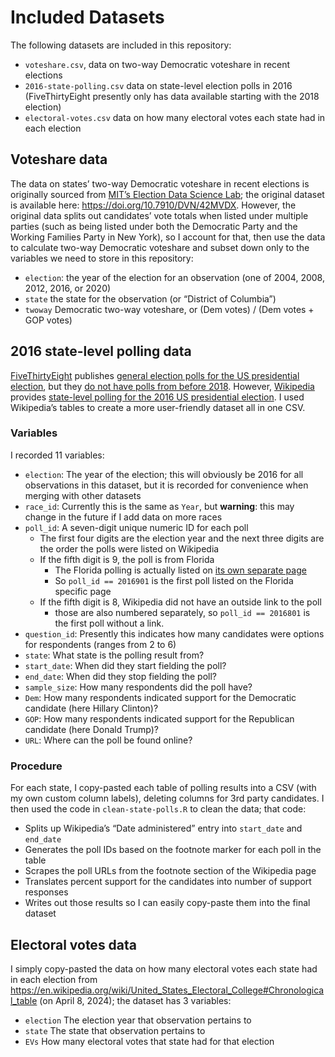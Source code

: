 
# Included Datasets

The following datasets are included in this repository:

- `voteshare.csv`, data on two-way Democratic voteshare in recent
  elections
- `2016-state-polling.csv` data on state-level election polls in 2016
  (FiveThirtyEight presently only has data available starting with the
  2018 election)
- `electoral-votes.csv` data on how many electoral votes each state had
  in each election

## Voteshare data

The data on states’ two-way Democratic voteshare in recent elections is
originally sourced from [MIT’s Election Data Science
Lab](https://electionlab.mit.edu/); the original dataset is available
here: <https://doi.org/10.7910/DVN/42MVDX>. However, the original data
splits out candidates’ vote totals when listed under multiple parties
(such as being listed under both the Democratic Party and the Working
Families Party in New York), so I account for that, then use the data to
calculate two-way Democratic voteshare and subset down only to the
variables we need to store in this repository:

- `election`: the year of the election for an observation (one of 2004,
  2008, 2012, 2016, or 2020)
- `state` the state for the observation (or “District of Columbia”)
- `twoway` Democratic two-way voteshare, or (Dem votes) / (Dem votes +
  GOP votes)

## 2016 state-level polling data

[FiveThirtyEight](https://abcnews.go.com/538) publishes [general
election polls for the US presidential
election](https://projects.fivethirtyeight.com/polls/), but they [do not
have polls from before
2018](https://abcnews.go.com/538/538s-polls-policy-faqs/story?id=104489193).
However, [Wikipedia](https://en.wikipedia.org/wiki/Main_Page) provides
[state-level polling for the 2016 US presidential
election](https://en.wikipedia.org/wiki/Statewide_opinion_polling_for_the_2016_United_States_presidential_election).
I used Wikipedia’s tables to create a more user-friendly dataset all in
one CSV.

### Variables

I recorded 11 variables:

- `election`: The year of the election; this will obviously be 2016 for
  all observations in this dataset, but it is recorded for convenience
  when merging with other datasets
- `race_id`: Currently this is the same as `Year`, but **warning**: this
  may change in the future if I add data on more races
- `poll_id`: A seven-digit unique numeric ID for each poll
  - The first four digits are the election year and the next three
    digits are the order the polls were listed on Wikipedia
  - If the fifth digit is 9, the poll is from Florida
    - The Florida polling is actually listed on [its own separate
      page](https://en.wikipedia.org/wiki/Opinion_polling_for_the_2016_United_States_presidential_election_in_Florida)
    - So `poll_id == 2016901` is the first poll listed on the Florida
      specific page
  - If the fifth digit is 8, Wikipedia did not have an outside link to
    the poll
    - those are also numbered separately, so `poll_id == 2016801` is the
      first poll without a link.
- `question_id`: Presently this indicates how many candidates were
  options for respondents (ranges from 2 to 6)
- `state`: What state is the polling result from?
- `start_date`: When did they start fielding the poll?
- `end_date`: When did they stop fielding the poll?
- `sample_size`: How many respondents did the poll have?
- `Dem`: How many respondents indicated support for the Democratic
  candidate (here Hillary Clinton)?
- `GOP`: How many respondents indicated support for the Republican
  candidate (here Donald Trump)?
- `URL`: Where can the poll be found online?

### Procedure

For each state, I copy-pasted each table of polling results into a CSV
(with my own custom column labels), deleting columns for 3rd party
candidates. I then used the code in `clean-state-polls.R` to clean the
data; that code:

- Splits up Wikipedia’s “Date administered” entry into `start_date` and
  `end_date`
- Generates the poll IDs based on the footnote marker for each poll in
  the table
- Scrapes the poll URLs from the footnote section of the Wikipedia page
- Translates percent support for the candidates into number of support
  responses
- Writes out those results so I can easily copy-paste them into the
  final dataset

## Electoral votes data

I simply copy-pasted the data on how many electoral votes each state had
in each election from
<https://en.wikipedia.org/wiki/United_States_Electoral_College#Chronological_table>
(on April 8, 2024); the dataset has 3 variables:

- `election` The election year that observation pertains to
- `state` The state that observation pertains to
- `EVs` How many electoral votes that state had for that election
